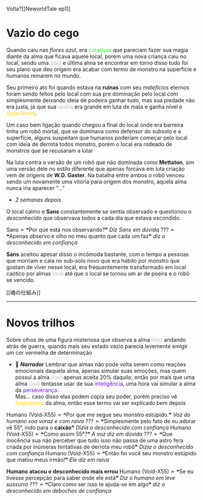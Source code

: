 Volta?[[NeworldTale ep1]]

# Vazio do cego

Quando caiu nas *flores azul*, era <span style="color:rgb(0, 255, 0)">curativas</span> que pareciam fazer sua magia diante da alma que ficava aquele local, porém uma nova criança caiu no local, sendo uma *<span style="color: rgb(192,192,192)">Void</span>* e última alma se encontrar em torno disso tudo foi seu plano que deu origem era acabar com termo de monstro na superfície e humanos reinarem no mundo.

Seu primeiro ato foi quando estava na **ruínas** com seu *malefícios* eternos foram sendo feitos pelo local com sua pre dominação pelo local com simplesmente deixando ideia de podeira ganhar tudo, mas sua piedade não era justa, já que sua <span style="color:rgb(192,192,192)">apatia</span> era grande em luta de mata e ganha nível e <span style="color:rgb(255,215,0)">experiência</span>.

Um caso bem ligação quando chegou a final do local onde era barreira tinha um robô mortal, que se dominava como defensor do subsolo e a superfície, alguns suspeitam que humanos poderiam começar pelo local com ideia de derrota todos monstro, porém o local era rodeado de monstros que se recusaram a lutar

Na luta contra o versão de um robô que não dominada como **Mettaton**, sim uma versão dele no estilo diferente que apenas forcava em luta criação vem de origens de **W.D. Gaster**.
Na batalha entre ambos o robô venceu sendo um novamente uma vitória para origem dos monstro, aquela alma nunca iria aparecer "..."

- *2 semanas depois*

O local calmo e **Sans** constantemente se sentia observado e questionou o *desconhecido* que observava todos a cada dia que estava escondido.

Sans ➣ ❝Por que está nos observando?❞ *Diz Sans em dúvida*
??? ➣ ❝Apenas observo e olho no meu quanto que cada um faz❞ *diz o desconhecido em confiança*

**Sans** aceitou apesar disso o incômoda bastante, com o tempo a pessoas que morriam e caia no sub-solo novo que era hábito por monstro que gostam de viver nesse local, era frequentemente transformado em local caótico por almas <span style="color: rgb(192,192,192)">Void</span> até que o local se tornou um ar de poeira e o robô se vencido.

[[魂の仕組み]]

---

# Novos trilhos

Sobre olhos de uma figura misteriosa que observa a alma <span style="color: rgb(192,192,192)">Void</span> andando atrás de guerra, quando mais seu estado vazio parecia levemente emigir um cor vermelha de determinação

- 📜 ***Narrador***
  Lembrar que almas não pode volta serem como reações emocionais daquela alma, apenas simular suas emoções, mas quem possui a alma <span style="color: rgb(192,192,192)">Void</span> apenas aceita 20% daquilo, então por mais que uma alma <span style="color: rgb(192,192,192)">Void</span> tentasse usar de sua <span style="color:rgb(128, 0, 255)">inteligência</span>, uma hora vai simular a alma da <span style="color:rgb(128, 0, 255)">perseverança</span>.
  <br>
  Mas... caso disso elas podem copia seu poder, porém preciso vê <span style="color: gold">fragmentos</span> da alma, então esse termo vai ser explicado bem depois

Humano (Void-X55) ➣ ❝Por que me segue seu monstro estúpido.❞ *Voz do humano soa voraz e com raiva*
??? ➣ ❝Simplesmente pelo fato de eu adorar vê 55°, indo para o **caixão**❞ *Dizia o desconhecido com confiança*
Humano (Void-X55) ➣ ❝Como assim 55°?❞ *A voz diz em dúvida*
??? ➣ ❝Que inocência sua não perceber que tudo isso não passa de uma astro fera criada por inúmeras tentativas de derrota meu robô❞ *Dizia  o desconhecido com confiança*
Humano (Void-X55) ➣ ❝Então foi você seu monstro estúpido que matou meus irmão!❞ *Ele diz em raiva*

**Humano atacou o desconhecido mais errou**
Humano (Void-X55) ➣ ❝Se eu tivesse percepção para saber onde ele está❞ *Diz o humano em leve sussurro*
??? ➣ ❝Claro como ser isso te ajuda-se em algo❞ *diz o desconhecido em deboches de confiança*
